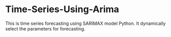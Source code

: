 # Time-Series-Using-Arima
This is time series forecasting using SARIMAX  model Python. It dynamically select the parameters for forecasting.
